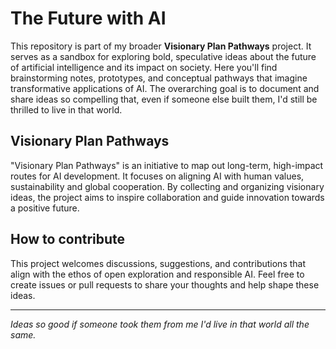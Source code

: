 # The Future with AI

This repository is part of my broader **Visionary Plan Pathways** project. It serves as a sandbox for exploring bold, speculative ideas about the future of artificial intelligence and its impact on society. Here you'll find brainstorming notes, prototypes, and conceptual pathways that imagine transformative applications of AI. The overarching goal is to document and share ideas so compelling that, even if someone else built them, I'd still be thrilled to live in that world.

## Visionary Plan Pathways

"Visionary Plan Pathways" is an initiative to map out long-term, high-impact routes for AI development. It focuses on aligning AI with human values, sustainability and global cooperation. By collecting and organizing visionary ideas, the project aims to inspire collaboration and guide innovation towards a positive future.

## How to contribute

This project welcomes discussions, suggestions, and contributions that align with the ethos of open exploration and responsible AI. Feel free to create issues or pull requests to share your thoughts and help shape these ideas.

---

*Ideas so good if someone took them from me I'd live in that world all the same.*
